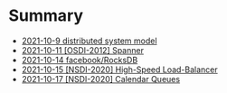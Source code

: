 # Summary


* [2021-10-9 distributed system model](1-distributed-system-model.md)
* [2021-10-11 [OSDI-2012] Spanner](2-spanner.md)
* [2021-10-14 facebook/RocksDB](3-rocksdb.md)
* [2021-10-15 [NSDI-2020] High-Speed Load-Balancer](5-nsdi_load_balancer.md)
* [2021-10-17 [NSDI-2020] Calendar Queues](6-calendar_queue.md)
